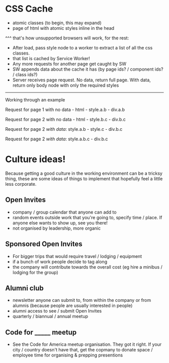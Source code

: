 # CSS Cache

* atomic classes (to begin, this may expand)
* page of html with atomic styles inline in the head

^^^ that's how unsupported browsers will work, for the rest:

* After load, pass style node to a worker to extract a list of all the css classes.
* that list is cached by Service Worker!
* Any more requests for another page get caught by SW
* SW appends data about the cache it has (by page ids? / component ids? / class ids?)
* Server receives page request. No data, return full page. With data, return only body node with only the required styles

---

Working through an example

Request for page 1 with no data - html - style.a.b - div.a.b

Request for page 2 with no data - html - style.b.c - div.b.c

Request for page 2 _with data_: style.a.b - style.c - div.b.c

Request for page 2 _with data_: style.a.b.c - div.b.c


# Culture ideas!

Because getting a good culture in the working environment can be a tricksy thing, 
these are some ideas of things to implement that hopefully feel a little less corporate.

## Open Invites

 - company / group calendar that anyone can add to
 - random events outside work that you're going to, specify time / place. If anyone else wants to show up, see you there!
 - not organised by leadership, more organic
 
## Sponsored Open Invites

 - For bigger trips that would require travel / lodging / equipment
 - if a bunch of work people decide to tag along
 - the company will contribute towards the overall cost (eg hire a minibus / lodging for the group)

## Alumni club

 - newsletter anyone can submit to, from within the company or from alumnis (because people are usually interested in people)
 - alumni access to see / submit Open Invites
 - quarterly / biannual / annual meetup

## Code for _____ meetup

 - See the Code for America meetup organisation. They got it right. If your city / country doesn't have that, get the copmany to donate space / employee time for organising & prepping presentions
